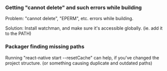 ### Getting "cannot delete" and such errors while building

Problem: "cannot delete", "EPERM", etc. errors while building.

Solution: Install watchman, and make sure it's accessible globally. (ie. add it to the PATH)

### Packager finding missing paths

Running "react-native start --resetCache" can help, if you've changed the project structure. (or something causing duplicate and outdated paths)